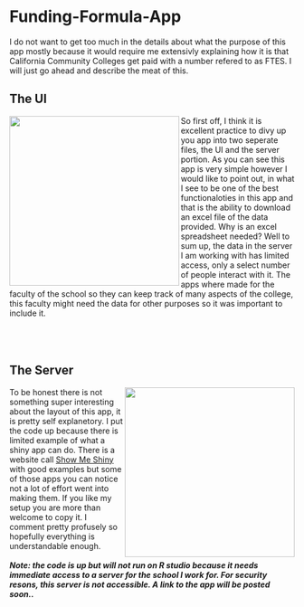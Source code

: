 # Funding-Formula-App
I do not want to get too much in the details about what the purpose of this app mostly because it would
require me extensivly explaining how it is that California Community Colleges get paid with a number
refered to as FTES. I will just go ahead and describe the meat of this.

## The UI
<img align="left" src="https://image.ibb.co/ke1tqU/Funding_Formula_App_Screenshot_1.jpg" height=300>
So first off, I think it is excellent practice to divy up you app into two seperate files, the UI and 
the server portion. As you can see this app is very simple however I would like to point out, in what
I see to be one of the best functionaloties in this app and that is the ability to download an excel 
file of the data provided. Why is an excel spreadsheet needed? Well to sum up, the data in the server
I am working with has limited access, only a select number of people interact with it. The apps where
made for the faculty of the school so they can keep track of many aspects of the college, this faculty
might need the data for other purposes so it was important to include it. 
</br>
</br>
</br>
</br>

## The Server
<img align="right" src="https://image.ibb.co/f0Tv4p/Funding_Formula_App_Screenshot_2.jpg" height=300>
To be honest there is not something super interesting about the layout of this app, it is pretty self 
explanetory. I put the code up because there is limited example of what a shiny app can do. There is
a website call <a href="https://www.showmeshiny.com/">Show Me Shiny</a> with good examples but some
of those apps you can notice not a lot of effort went into making them. If you like my setup you are
more than welcome to copy it. I comment pretty profusely so hopefully everything is understandable enough.
</br></br>
<strong><i>Note: the code is up but will not run on R studio because it needs immediate access to a server for the school I work for. For security resons, this server is not accessible. A link to the app will be posted soon..</i></strong>
